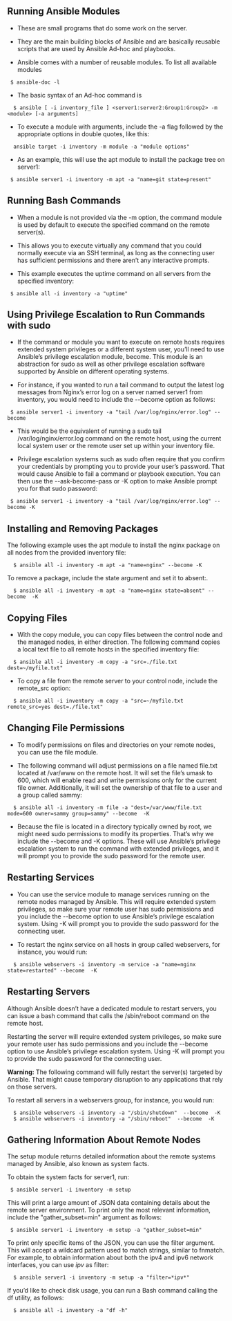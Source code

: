 ## **Running Ansible Modules**

- These are small programs that do some work on the server.
- They are the main building blocks of Ansible and are basically reusable scripts that are used by Ansible Ad-hoc and playbooks.

- Ansible comes with a number of reusable modules. To list all available modules
```
 $ ansible-doc -l
```
- The basic syntax of an Ad-hoc command is
  
```
  $ ansible [ -i inventory_file ] <server1:server2:Group1:Group2> -m <module> [-a arguments]
```
- To execute a module with arguments, include the -a flag followed by the appropriate options in double quotes, like this:
  
```
  ansible target -i inventory -m module -a "module options"
```
- As an example, this will use the apt module to install the package tree on server1:
  
```
 $ ansible server1 -i inventory -m apt -a "name=git state=present"
```
## **Running Bash Commands**
- When a module is not provided via the -m option, the command module is used by default to execute the specified command on the remote server(s).

- This allows you to execute virtually any command that you could normally execute via an SSH terminal, as long as the connecting user has sufficient permissions and there aren’t any interactive prompts.

- This example executes the uptime command on all servers from the specified inventory:
  
```
 $ ansible all -i inventory -a "uptime"
```
## **Using Privilege Escalation to Run Commands with sudo**
- If the command or module you want to execute on remote hosts requires extended system privileges or a different system user, you’ll need to use Ansible’s privilege escalation module, become. This module is an abstraction for sudo as well as other privilege escalation software supported by Ansible on different operating systems.

- For instance, if you wanted to run a tail command to output the latest log messages from Nginx’s error log on a server named server1 from inventory, you would need to include the --become option as follows:
```
 $ ansible server1 -i inventory -a "tail /var/log/nginx/error.log" --become
```
- This would be the equivalent of running a sudo tail /var/log/nginx/error.log command on the remote host, using the current local system user or the remote user set up within your inventory file.

- Privilege escalation systems such as sudo often require that you confirm your credentials by prompting you to provide your user’s password. That would cause Ansible to fail a command or playbook execution. You can then use the --ask-become-pass or -K option to make Ansible prompt you for that sudo password:
```
 $ ansible server1 -i inventory -a "tail /var/log/nginx/error.log" --become -K
```
## **Installing and Removing Packages**
The following example uses the apt module to install the nginx package on all nodes from the provided inventory file:
```
  $ ansible all -i inventory -m apt -a "name=nginx" --become -K
```
To remove a package, include the state argument and set it to absent:.
```
  $ ansible all -i inventory -m apt -a "name=nginx state=absent" --become  -K
```
## **Copying Files**
- With the copy module, you can copy files between the control node and the managed nodes, in either direction. The following command copies a local text file to all remote hosts in the specified inventory file:
```
  $ ansible all -i inventory -m copy -a "src=./file.txt dest=~/myfile.txt"
```
- To copy a file from the remote server to your control node, include the remote_src option:
```
  $ ansible all -i inventory -m copy -a "src=~/myfile.txt remote_src=yes dest=./file.txt"
```
## **Changing File Permissions**
- To modify permissions on files and directories on your remote nodes, you can use the file module.

- The following command will adjust permissions on a file named file.txt located at /var/www on the remote host. It will set the file’s umask to 600, which will enable read and write permissions only for the current file owner. Additionally, it will set the ownership of that file to a user and a group called sammy:
```
  $ ansible all -i inventory -m file -a "dest=/var/www/file.txt mode=600 owner=sammy group=sammy" --become  -K
```
- Because the file is located in a directory typically owned by root, we might need sudo permissions to modify its properties. That’s why we include the --become and -K options. These will use Ansible’s privilege escalation system to run the command with extended privileges, and it will prompt you to provide the sudo password for the remote user.

## **Restarting Services**
- You can use the service module to manage services running on the remote nodes managed by Ansible. This will require extended system privileges, so make sure your remote user has sudo permissions and you include the --become option to use Ansible’s privilege escalation system. Using -K will prompt you to provide the sudo password for the connecting user.

- To restart the nginx service on all hosts in group called webservers, for instance, you would run:
```
  $ ansible webservers -i inventory -m service -a "name=nginx state=restarted" --become  -K
```
## **Restarting Servers**
Although Ansible doesn’t have a dedicated module to restart servers, you can issue a bash command that calls the /sbin/reboot command on the remote host.

Restarting the server will require extended system privileges, so make sure your remote user has sudo permissions and you include the --become option to use Ansible’s privilege escalation system. Using -K will prompt you to provide the sudo password for the connecting user.

**Warning:** The following command will fully restart the server(s) targeted by Ansible. That might cause temporary disruption to any applications that rely on those servers.

To restart all servers in a webservers group, for instance, you would run:
```
  $ ansible webservers -i inventory -a "/sbin/shutdown"  --become  -K   
  $ ansible webservers -i inventory -a "/sbin/reboot"  --become  -K
```
## **Gathering Information About Remote Nodes**
The setup module returns detailed information about the remote systems managed by Ansible, also known as system facts.

To obtain the system facts for server1, run:
```
 $ ansible server1 -i inventory -m setup
```
This will print a large amount of JSON data containing details about the remote server environment. To print only the most relevant information, include the "gather_subset=min" argument as follows:
```
 $ ansible server1 -i inventory -m setup -a "gather_subset=min"
```
To print only specific items of the JSON, you can use the filter argument. This will accept a wildcard pattern used to match strings, similar to fnmatch. For example, to obtain information about both the ipv4 and ipv6 network interfaces, you can use *ipv* as filter:
```
  $ ansible server1 -i inventory -m setup -a "filter=*ipv*"
```
If you’d like to check disk usage, you can run a Bash command calling the df utility, as follows:
```
  $ ansible all -i inventory -a "df -h"
```
